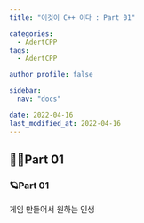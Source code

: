 ```yaml
---
title: "이것이 C++ 이다 : Part 01"

categories:
  - AdertCPP
tags:
  - AdertCPP

author_profile: false

sidebar:
  nav: "docs"

date: 2022-04-16
last_modified_at: 2022-04-16
---
```



## 🙇‍♀️Part 01


### 🪐Part 01



게임 만들어서 원하는 인생